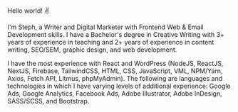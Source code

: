 Hello world! :v:

I'm Steph, a Writer and Digital Marketer with Frontend Web & Email Development skills. I have a Bachelor's degree in Creative Writing with 3+ years of experience in teaching and 2+ years of experience in content writing, SEO/SEM, graphic design, and web development.

I have the most experience with React and WordPress (NodeJS, ReactJS, NextJS, Firebase, TailwindCSS, HTML, CSS, JavaScript, VML, NPM/Yarn, Axios, Fetch API, Litmus, phpMyAdmin). The following are languages and technologies in which I have varying levels of additional experience: Google Ads, Google Analytics, Facebook Ads, Adobe Illustrator, Adobe InDesign, SASS/SCSS, and Bootstrap.
